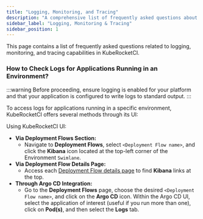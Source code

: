 ```yaml
---
title: "Logging, Monitoring, and Tracing"
description: "A comprehensive list of frequently asked questions about logging, monitoring, and tracing capabilities in KubeRocketCI."
sidebar_label: "Logging, Monitoring & Tracing"
sidebar_position: 1
---
```

<!-- markdownlint-disable MD025 -->
This page contains a list of frequently asked questions related to logging, monitoring, and tracing capabilities in KubeRocketCI.

<head>
  <link rel="canonical" href="https://docs.kuberocketci.io/docs/faq/observability/" />
</head>

### How to Check Logs for Applications Running in an Environment?

:::warning
  Before proceeding, ensure logging is enabled for your platform and that your application is configured to write logs to standard output.
:::

To access logs for applications running in a specific environment, KubeRocketCI offers several methods through its UI:

Using KubeRocketCI UI:

- **Via Deployment Flows Section:**
  - Navigate to **Deployment Flows**, select `<Deployment Flow name>`, and click the **Kibana** icon located at the top-left corner of the Environment `Swimlane`.
- **Via Deployment Flow Details Page:**
  - Access each [Deployment Flow details page](../user-guide/manage-environments.md#view-deployment-flow-details) to find **Kibana** links at the top.
- **Through Argo CD Integration:**
  - Go to the **Deployment Flows** page, choose the desired `<Deployment Flow name>`, and click on the **Argo CD** icon. Within the Argo CD UI, select the application of interest (useful if you run more than one), click on **Pod(s)**, and then select the **Logs** tab.
